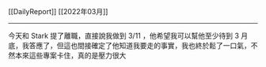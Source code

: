 [[DailyReport]]
[[2022年03月]]

---

今天和 Stark 提了離職，直接說我做到 3/11 ，他希望我可以幫他至少待到 3 月底，我答應了，但這也間接確定了他知道我要走的事實，我也終於鬆了一口氣，不然本來這些專案卡住，真的是壓力很大

